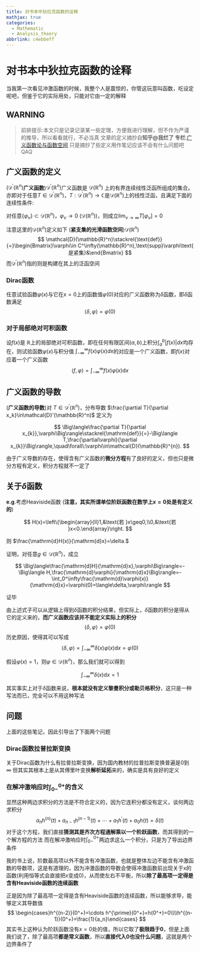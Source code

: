 ```yaml
---
title: 对书本中狄拉克函数的诠释
mathjax: true
categories:
  - Mathematic
  - Analysis_theory
abbrlink: c4ebbeff
---
```


# 对书本中狄拉克函数的诠释
当我第一次看见冲激函数的时候，我整个人是震惊的，你管这玩意叫函数，吃设定呢吧，但鉴于它的实际用处，只能对它由一定的解释

<!--more-->

## WARNING
>前排提示:本文只是记录记录某一些定理，方便我进行理解，但不作为严谨的推导，所以看看就行，不必当真
文章的定义摘抄自**知乎@我烂了 专栏**:[广义函数论与函数空间](https://www.zhihu.com/column/c_1462378232960466945)
只是摘抄了些定义用作笔记应该不会有什么问题吧QAQ

## 广义函数的定义
$(\mathcal{D}^{\prime}(\mathbb{R}^{n})$**广义函数**)$\mathcal{D}^{\prime}(\mathbb{R}^{n})$广义函数是 $\mathcal{D}(\mathbb{R}^n)$ 上的有界连续线性泛函所组成的集合。亦即对于任意$T\in\mathcal{D}^{\prime}(\mathbb{R}^n)$，$T:\mathcal{D}^{\prime}(\mathbb{R}^n)\to\mathbb{C}$是$\mathcal{D}(\mathbb{R}^n)$上的线性泛函，且满足下面的连续性条件:

对任意$\{\varphi_\nu\}\subset\mathcal{D}(\mathbb{R}^n)$，$\varphi_\nu\to0\:(\mathcal{D}(\mathbb{R}^n))$，则成立$\lim_{\nu\to\infty}T[\varphi_\nu]=0$

注意这里的$\mathcal{D}(\mathbb{R}^n)$定义如下
(**紧支集的光滑函数空间**)$\mathcal{D}(\mathbb{R}^n)$
$$
\mathcal{D}(\mathbb{R}^n)\stackrel{\text{def}}{=}\begin{Bmatrix}\varphi\in C^\infty(\mathbb{R}^n),\text{supp}\varphi\text{ 是紧集}&\end{Bmatrix}
$$
而$\mathcal{D}^{\prime}(\mathbb{R}^n)$指的则是构建在其上的泛函空间

### Dirac函数
任意试验函数$\varphi(x)$与它在$x=0$上的函数值$\varphi(0)$对应的广义函数称为$\delta$函数，即$\delta$函数满足
$$
\langle \delta,\varphi\rangle = \varphi(0)
$$


### 对于局部绝对可积函数
设$f(x)$是 $\mathbb{R}$上的局部绝对可积函数，即在任何有限区间$(a,b)$上积分$\int_{a}^{b}|f(x)|dx$均存在，则试验函数$\varphi(x)$与积分值 $\int_{-\infty}^{\infty}f(x)\varphi(x)dx$的对应是一个广义函数，即$f(x)$对应着一个广义函数
$$
\langle f,\varphi\rangle = \int_{-\infty}^{\infty}f(x)\varphi(x)\mathrm{d}x
$$

## 广义函数的导数

(**广义函数的导数**)对 $T\in\mathcal{D}^{\prime}(\mathbb{R}^n)$，分布导数 $\frac{\partial T}{\partial x_k}\in\mathcal{D}'(\mathbb{R}^n)$ 定义为

$$
\Big\langle\frac{\partial T}{\partial x_{k}},\varphi\Big\rangle\stackrel{\mathrm{def}}{=}-\Big\langle T,\frac{\partial\varphi}{\partial x_{k}}\Big\rangle,\quad\forall\:\varphi\in\mathcal{D}(\mathbb{R}^{n}).
$$

由于广义导数的存在，使得含有广义函数的**微分方程**有了良好的定义，但也只是微分方程有定义，积分方程就不一定了

## 关于$\delta$函数

**e.g**.考虑Heaviside函数
(**注意，其实所谓单位阶跃函数在数学上$x=0$处是有定义的**)

$$
H(x)=\left\{\begin{array}{ll}1,&\text{若 }x\geq0,\\0,&\text{若 }x<0.\end{array}\right.
$$

则 $\frac{\mathrm{d}H(x)}{\mathrm{d}x}=\delta.$

证明，对任意$g\in\mathcal{D}(\mathbb{R}^n)$，成立

$$
\Big\langle\frac{\mathrm{d}H}{\mathrm{d}x},\varphi\Big\rangle=-\Big\langle H,\frac{\mathrm{d}\varphi}{\mathrm{d}x}\Big\rangle=-\int_0^\infty\frac{\mathrm{d}\varphi(x)}{\mathrm{d}x}=\varphi(0)=\langle\delta,\varphi\rangle
$$

证毕

由上述式子可以从逻辑上得到$\delta$函数的积分结果，但实际上，$\delta$函数的积分是得从它的定义来的，**而广义函数应该并不能定义实际上的积分**
$$
\langle \delta,\varphi\rangle = \varphi(0)
$$
历史原因，使得其可以写成
$$
\langle \delta,\varphi\rangle = \int_{-\infty}^{\infty}\delta(x)\varphi(x)\mathrm{d}x = \varphi(0)
$$

假设$\varphi(x) = 1$，则$\varphi\in\mathcal{D}(\mathbb{R}^n)$，那么我们就可以得到

$$
\int_{-\infty}^{\infty}\delta(x)\mathrm{d}x = 1
$$

其实事实上对于$\delta$函数来说，**根本就没有定义黎曼积分或勒贝格积分**，这只是一种写法而已，完全可以不用这种写法

## 问题

上面的这些笔记，因此引导出了下面两个问题

### Dirac函数拉普拉斯变换
关于Dirac函数为什么有拉普拉斯变换，因为国内教材的拉普拉斯变换普遍是$0$到$\infty$
但其实其根本上是从其傅里叶变换**解析延拓**来的，确实是具有良好的定义

### 在解冲激响应时$\int^{0+}_{0-}$的含义
显然这种两边求积分的方法是不符合定义的，因为它连积分都没有定义，谈何两边求积分
$$
a_{n}h^{(n)}(t)+a_{n-1}h^{(n-1)}(t)+\cdots+a_{1}h^{\prime}(t)+a_{0}h(t)=\delta(t)
$$
对于这个方程，我们直接**猜测其是齐次方程通解乘以一个阶跃函数**，而其得到的一个解方程的方法
而在解冲激响应时$\int^{0+}_{0-}$两边求这么一个积分，只是为了导出边界条件

我的书上说，阶数最高项以外不能含有冲激函数，也就是整体左边不能含有冲激函数的导数项，这是有道理的，因为冲激函数的导数会使得冲激函数前出现关于x的函数(利用恒等式会直接把$x$变成0)，从而使左右不平衡，所以**除了最高项一定得是含有Heaviside函数的连续函数**

正是因为除了最高项一定得是含有Heaviside函数的连续函数，所以能够求导，能够定义其导数值
$$
\begin{cases}h^{(n-2)}(0^+)=\cdots h^{\prime}(0^+)=h(0^+)=0\\\\h^{(n-1)}(0^+)=\frac{1}{a_n}\end{cases}
$$
其实书上这种认为阶跃函数没有$x=0$处的值，所以它取了**极限趋于0**，但是上面我们说了，除了最高项**都是常义函数**，所以**直接代入0也没什么问题**，这就是两个边界条件了